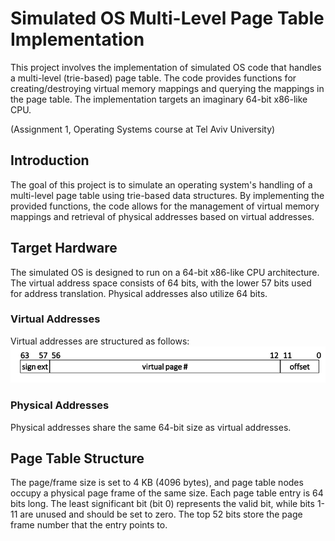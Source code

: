 # Simulated OS Multi-Level Page Table Implementation
This project involves the implementation of simulated OS code that handles a multi-level (trie-based) page table. The code provides functions for creating/destroying virtual memory mappings and querying the mappings in the page table. The implementation targets an imaginary 64-bit x86-like CPU.

(Assignment 1, Operating Systems course at Tel Aviv University)
## Introduction
The goal of this project is to simulate an operating system's handling of a multi-level page table using trie-based data structures. By implementing the provided functions, the code allows for the management of virtual memory mappings and retrieval of physical addresses based on virtual addresses.

## Target Hardware
The simulated OS is designed to run on a 64-bit x86-like CPU architecture. The virtual address space consists of 64 bits, with the lower 57 bits used for address translation. Physical addresses also utilize 64 bits.

### Virtual Addresses
Virtual addresses are structured as follows:
![Alt text](https://github.com/BourshanDor/OS_HW1/blob/2d5aa898def0e917865b8f48483ebef7c5891149/Pictures/Screenshot%202023-06-13%20185301.png "Virtual address")

### Physical Addresses
Physical addresses share the same 64-bit size as virtual addresses.
## Page Table Structure

The page/frame size is set to 4 KB (4096 bytes), and page table nodes occupy a physical page frame of the same size. Each page table entry is 64 bits long. The least significant bit (bit 0) represents the valid bit, while bits 1-11 are unused and should be set to zero. The top 52 bits store the page frame number that the entry points to.











